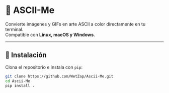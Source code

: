 # 🎨 ASCII-Me

Convierte imágenes y GIFs en arte ASCII a color directamente en tu terminal.  
Compatible con **Linux, macOS y Windows**.

---

## 🚀 Instalación

Clona el repositorio e instala con `pip`:

```bash
git clone https://github.com/WetZap/Ascii-Me.git
cd Ascii-Me
pip install .
